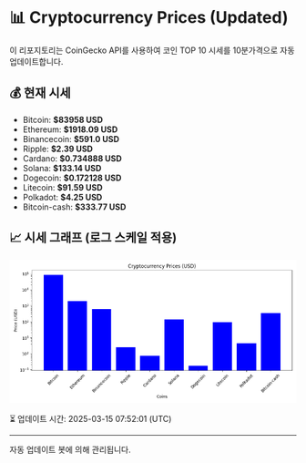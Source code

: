 
# 📊 Cryptocurrency Prices (Updated)

이 리포지토리는 CoinGecko API를 사용하여 코인 TOP 10 시세를 10분가격으로 자동 업데이트합니다.

## 💰 현재 시세
- Bitcoin: **$83958 USD**
- Ethereum: **$1918.09 USD**
- Binancecoin: **$591.0 USD**
- Ripple: **$2.39 USD**
- Cardano: **$0.734888 USD**
- Solana: **$133.14 USD**
- Dogecoin: **$0.172128 USD**
- Litecoin: **$91.59 USD**
- Polkadot: **$4.25 USD**
- Bitcoin-cash: **$333.77 USD**

## 📈 시세 그래프 (로그 스케일 적용)
![Crypto Prices](crypto_prices.png)

⏳ 업데이트 시간: 2025-03-15 07:52:01 (UTC)

---
자동 업데이트 봇에 의해 관리됩니다.
